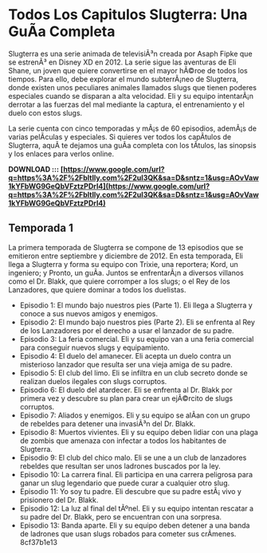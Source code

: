 
 
# Todos Los Capitulos Slugterra: Una GuÃ­a Completa
 
Slugterra es una serie animada de televisiÃ³n creada por Asaph Fipke que se estrenÃ³ en Disney XD en 2012. La serie sigue las aventuras de Eli Shane, un joven que quiere convertirse en el mayor hÃ©roe de todos los tiempos. Para ello, debe explorar el mundo subterrÃ¡neo de Slugterra, donde existen unos peculiares animales llamados slugs que tienen poderes especiales cuando se disparan a alta velocidad. Eli y su equipo intentarÃ¡n derrotar a las fuerzas del mal mediante la captura, el entrenamiento y el duelo con estos slugs.
 
La serie cuenta con cinco temporadas y mÃ¡s de 60 episodios, ademÃ¡s de varias pelÃ­culas y especiales. Si quieres ver todos los capÃ­tulos de Slugterra, aquÃ­ te dejamos una guÃ­a completa con los tÃ­tulos, las sinopsis y los enlaces para verlos online.
 
**DOWNLOAD ::: [https://www.google.com/url?q=https%3A%2F%2Fbltlly.com%2F2uI3QK&sa=D&sntz=1&usg=AOvVaw1kYFbWG9GeQbVFztzPDrI4](https://www.google.com/url?q=https%3A%2F%2Fbltlly.com%2F2uI3QK&sa=D&sntz=1&usg=AOvVaw1kYFbWG9GeQbVFztzPDrI4)**


 
## Temporada 1
 
La primera temporada de Slugterra se compone de 13 episodios que se emitieron entre septiembre y diciembre de 2012. En esta temporada, Eli llega a Slugterra y forma su equipo con Trixie, una reportera; Kord, un ingeniero; y Pronto, un guÃ­a. Juntos se enfrentarÃ¡n a diversos villanos como el Dr. Blakk, que quiere corromper a los slugs; o el Rey de los Lanzadores, que quiere dominar a todos los duelistas.
 
- Episodio 1: El mundo bajo nuestros pies (Parte 1). Eli llega a Slugterra y conoce a sus nuevos amigos y enemigos.
- Episodio 2: El mundo bajo nuestros pies (Parte 2). Eli se enfrenta al Rey de los Lanzadores por el derecho a usar el lanzador de su padre.
- Episodio 3: La feria comercial. Eli y su equipo van a una feria comercial para conseguir nuevos slugs y equipamiento.
- Episodio 4: El duelo del amanecer. Eli acepta un duelo contra un misterioso lanzador que resulta ser una vieja amiga de su padre.
- Episodio 5: El club del limo. Eli se infiltra en un club secreto donde se realizan duelos ilegales con slugs corruptos.
- Episodio 6: El duelo del atardecer. Eli se enfrenta al Dr. Blakk por primera vez y descubre su plan para crear un ejÃ©rcito de slugs corruptos.
- Episodio 7: Aliados y enemigos. Eli y su equipo se alÃ­an con un grupo de rebeldes para detener una invasiÃ³n del Dr. Blakk.
- Episodio 8: Muertos vivientes. Eli y su equipo deben lidiar con una plaga de zombis que amenaza con infectar a todos los habitantes de Slugterra.
- Episodio 9: El club del chico malo. Eli se une a un club de lanzadores rebeldes que resultan ser unos ladrones buscados por la ley.
- Episodio 10: La carrera final. Eli participa en una carrera peligrosa para ganar un slug legendario que puede curar a cualquier otro slug.
- Episodio 11: Yo soy tu padre. Eli descubre que su padre estÃ¡ vivo y prisionero del Dr. Blakk.
- Episodio 12: La luz al final del tÃºnel. Eli y su equipo intentan rescatar a su padre del Dr. Blakk, pero se encuentran con una sorpresa.
- Episodio 13: Banda aparte. Eli y su equipo deben detener a una banda de ladrones que usan slugs robados para cometer sus crÃ­menes.
8cf37b1e13


